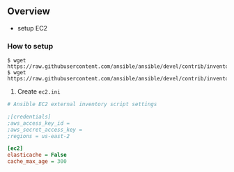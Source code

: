 ## Overview

- setup EC2

### How to setup

```
$ wget https://raw.githubusercontent.com/ansible/ansible/devel/contrib/inventory/ec2.ini
$ wget https://raw.githubusercontent.com/ansible/ansible/devel/contrib/inventory/ec2.py
```

1. Create `ec2.ini`

```ec2.ini
# Ansible EC2 external inventory script settings

;[credentials]
;aws_access_key_id =
;aws_secret_access_key =
;regions = us-east-2

[ec2]
elasticache = False
cache_max_age = 300
```